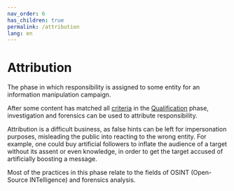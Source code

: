 ```yaml
---
nav_order: 6
has_children: true
permalink: /attribution
lang: en
---
```


# Attribution

The phase in which responsibility is assigned to some entity for an information manipulation campaign.

After some content has matched all [criteria](/encyclopedia#-to-make-it-easier-to-share-and-collaborate-with-others-who-share-your-aim-you-first-have-to-determine-the-criteria-that-guide-your-action) in the [Qualification](/encyclopedia/qualification) phase, investigation and forensics can be used to attribute responsibility.

Attribution is a difficult business, as false hints can be left for impersonation purposes, misleading the public into reacting to the wrong entity. For example, one could buy artificial followers to inflate the audience of a target without its assent or even knowledge, in order to get the target accused of artificially boosting a message.

Most of the practices in this phase relate to the fields of OSINT (Open-Source INTelligence) and forensics analysis.
